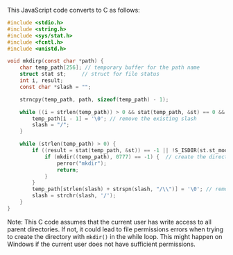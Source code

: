 This JavaScript code converts to C as follows:

```C
#include <stdio.h>
#include <string.h>
#include <sys/stat.h>
#include <fcntl.h>
#include <unistd.h>

void mkdirp(const char *path) {
    char temp_path[256]; // temporary buffer for the path name
    struct stat st;     // struct for file status
    int i, result;
    const char *slash = "";

    strncpy(temp_path, path, sizeof(temp_path) - 1);

    while ((i = strlen(temp_path)) > 0 && stat(temp_path, &st) == 0 && S_ISDIR(st.st_mode)) { // check if exists and is a directory
        temp_path[i - 1] = '\0'; // remove the existing slash
        slash = "/";
    }

    while (strlen(temp_path) > 0) {
        if ((result = stat(temp_path, &st)) == -1 || !S_ISDIR(st.st_mode)) { // check if exists and is a directory
            if (mkdir((temp_path), 0777) == -1) {  // create the directory with default permissions
                perror("mkdir");
                return;
            }
        }
        temp_path[strlen(slash) + strspn(slash, "/\\")] = '\0'; // remove trailing slash or backslash
        slash = strchr(slash, '/');
    }
}
```
Note: This C code assumes that the current user has write access to all parent directories. If not, it could lead to file permissions errors when trying to create the directory with `mkdir()` in the while loop. This might happen on Windows if the current user does not have sufficient permissions.

